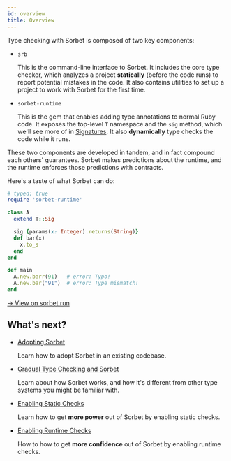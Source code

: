 ```yaml
---
id: overview
title: Overview
---
```


Type checking with Sorbet is composed of two key components:

- `srb`

  This is the command-line interface to Sorbet. It includes the core type
  checker, which analyzes a project **statically** (before the code runs) to
  report potential mistakes in the code. It also contains utilities to set up a
  project to work with Sorbet for the first time.

- `sorbet-runtime`

  This is the gem that enables adding type annotations to normal Ruby code. It
  exposes the top-level `T` namespace and the `sig` method, which we'll see more
  of in [Signatures](sigs.md). It also **dynamically** type checks the code
  while it runs.

These two components are developed in tandem, and in fact compound each others'
guarantees. Sorbet makes predictions about the runtime, and the runtime enforces
those predictions with contracts.

Here's a taste of what Sorbet can do:

```ruby
# typed: true
require 'sorbet-runtime'

class A
  extend T::Sig

  sig {params(x: Integer).returns(String)}
  def bar(x)
    x.to_s
  end
end

def main
  A.new.barr(91)   # error: Typo!
  A.new.bar("91")  # error: Type mismatch!
end
```

[→ View on sorbet.run](https://sorbet.run/#class%20A%0A%20%20extend%20T%3A%3ASig%0A%0A%20%20sig%20%7Bparams(x%3A%20Integer).returns(String)%7D%0A%20%20def%20bar(x)%0A%20%20%20%20x.to_s%0A%20%20end%0Aend%0A%0Adef%20main%0A%20%20A.new.barr(91)%20%20%20%23%20error%3A%20Typo!%0A%20%20A.new.bar(%2291%22)%20%20%23%20error%3A%20Type%20mismatch!%0Aend)

## What's next?

- [Adopting Sorbet](adopting.md)

  Learn how to adopt Sorbet in an existing codebase.

- [Gradual Type Checking and Sorbet](gradual.md)

  Learn about how Sorbet works, and how it's different from other type systems
  you might be familiar with.

- [Enabling Static Checks](static.md)

  Learn how to get **more power** out of Sorbet by enabling static checks.

- [Enabling Runtime Checks](runtime.md)

  How to how to get **more confidence** out of Sorbet by enabling runtime
  checks.
